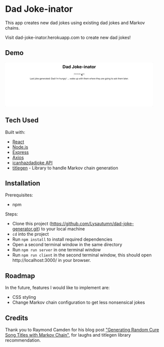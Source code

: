 # Dad Joke-inator

This app creates new dad jokes using existing dad jokes and Markov chains.

Visit dad-joke-inator.herokuapp.com to create new dad jokes!

## Demo

![](images/dad-joke-generation-demo.gif)

## Tech Used

Built with:

- [React](https://reactjs.org/)
- [Node.js](https://nodejs.org/en/)
- [Express](https://expressjs.com/)
- [Axios](https://github.com/axios/axios)
- [icanhazdadjoke API](https://icanhazdadjoke.com/)
- [titlegen](https://github.com/namuol/titlegen) - Library to handle Markov chain generation

## Installation

Prerequisites:

- npm

Steps:

- Clone this project (https://github.com/Lysautumn/dad-joke-generator.git) to your local machine
- `cd` into the project
- Run `npm install` to install required dependencies
- Open a second terminal window in the same directory
- Run `npm run server` in one terminal window
- Run `npm run client` in the second terminal window, this should open http://localhost:3000/ in your browser.

## Roadmap

In the future, features I would like to implement are:

- CSS styling
- Change Markov chain configuration to get less nonsensical jokes

## Credits

Thank you to Raymond Camden for his blog post ["Generating Random Cure Song Titles with Markov Chain"](https://www.raymondcamden.com/2018/01/16/generating-random-cure-song-titles), for laughs and titlegen library recommendation.
